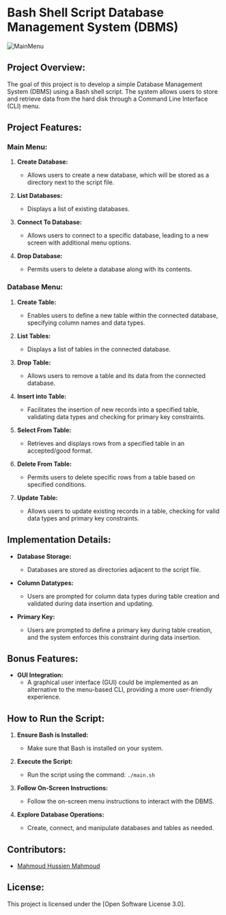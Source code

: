 # Bash Shell Script Database Management System (DBMS)
![MainMenu](https://github.com/mahmudhmh/ShellScript-DBMS/assets/54104161/ef1e390e-513a-48aa-838b-602c1b542915)

## Project Overview:

The goal of this project is to develop a simple Database Management System (DBMS) using a Bash shell script. The system allows users to store and retrieve data from the hard disk through a Command Line Interface (CLI) menu.

## Project Features:

### Main Menu:

1. **Create Database:**
   - Allows users to create a new database, which will be stored as a directory next to the script file.

2. **List Databases:**
   - Displays a list of existing databases.

3. **Connect To Database:**
   - Allows users to connect to a specific database, leading to a new screen with additional menu options.

4. **Drop Database:**
   - Permits users to delete a database along with its contents.

### Database Menu:

1. **Create Table:**
   - Enables users to define a new table within the connected database, specifying column names and data types.

2. **List Tables:**
   - Displays a list of tables in the connected database.

3. **Drop Table:**
   - Allows users to remove a table and its data from the connected database.

4. **Insert into Table:**
   - Facilitates the insertion of new records into a specified table, validating data types and checking for primary key constraints.

5. **Select From Table:**
   - Retrieves and displays rows from a specified table in an accepted/good format.

6. **Delete From Table:**
   - Permits users to delete specific rows from a table based on specified conditions.

7. **Update Table:**
   - Allows users to update existing records in a table, checking for valid data types and primary key constraints.

## Implementation Details:

- **Database Storage:**
  - Databases are stored as directories adjacent to the script file.

- **Column Datatypes:**
  - Users are prompted for column data types during table creation and validated during data insertion and updating.

- **Primary Key:**
  - Users are prompted to define a primary key during table creation, and the system enforces this constraint during data insertion.

## Bonus Features:

- **GUI Integration:**
  - A graphical user interface (GUI) could be implemented as an alternative to the menu-based CLI, providing a more user-friendly experience.

## How to Run the Script:

1. **Ensure Bash is Installed:**
   - Make sure that Bash is installed on your system.

2. **Execute the Script:**
   - Run the script using the command: `./main.sh`

3. **Follow On-Screen Instructions:**
   - Follow the on-screen menu instructions to interact with the DBMS.

4. **Explore Database Operations:**
   - Create, connect, and manipulate databases and tables as needed.

## Contributors:

- [Mahmoud Hussien Mahmoud](https://www.github.com/mahmudhmh)

## License:

This project is licensed under the [Open Software License 3.0].
